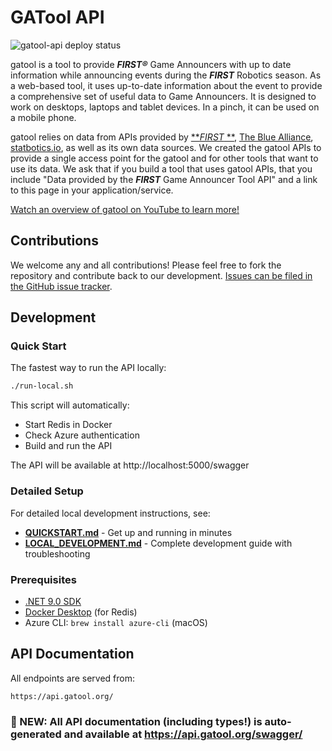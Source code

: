 # GATool API

![gatool-api deploy status](https://github.com/arthurlockman/gatool-api/actions/workflows/main_gatool-api.yml/badge.svg)

gatool is a tool to provide **_FIRST®_** Game Announcers with up to date information while announcing events during the
**_FIRST_** Robotics season. As a web-based tool, it uses up-to-date information about the event to provide a
comprehensive set of useful data to Game Announcers. It is designed to work on desktops, laptops and tablet devices. In
a pinch, it can be used on a mobile phone.

gatool relies on data from APIs provided by [**_FIRST_
**](https://frc-api-docs.firstinspires.org), [The Blue Alliance](https://www.thebluealliance.com/apidocs/v3), [statbotics.io](https://www.statbotics.io/docs/rest),
as well as its own data sources. We created the gatool APIs to provide a single access point for the gatool and for
other tools that want to use its data. We ask that if you build a tool that uses gatool APIs, that you include "Data
provided by the **_FIRST_** Game Announcer Tool API" and a link to this page in your application/service.

[Watch an overview of gatool on YouTube to learn more!](https://youtu.be/-n96KgtgYF0)

## Contributions

We welcome any and all contributions! Please feel free to fork the repository and contribute back to our
development. [Issues can be filed in the GitHub issue tracker](https://github.com/arthurlockman/gatool-api/issues/new).

## Development

### Quick Start

The fastest way to run the API locally:

```bash
./run-local.sh
```

This script will automatically:
- Start Redis in Docker
- Check Azure authentication
- Build and run the API

The API will be available at http://localhost:5000/swagger

### Detailed Setup

For detailed local development instructions, see:
- **[QUICKSTART.md](QUICKSTART.md)** - Get up and running in minutes
- **[LOCAL_DEVELOPMENT.md](LOCAL_DEVELOPMENT.md)** - Complete development guide with troubleshooting

### Prerequisites

- [.NET 9.0 SDK](https://dotnet.microsoft.com/download/dotnet/9.0)
- [Docker Desktop](https://www.docker.com/products/docker-desktop) (for Redis)
- Azure CLI: `brew install azure-cli` (macOS)

## API Documentation

All endpoints are served from:

```
https://api.gatool.org/
```

### 🚀 NEW: All API documentation (including types!) is auto-generated and available at https://api.gatool.org/swagger/